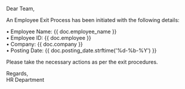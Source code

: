 Dear Team,

An Employee Exit Process has been initiated with the following details:

• Employee Name: {{ doc.employee_name }}  
• Employee ID: {{ doc.employee }}  
• Company: {{ doc.company }}  
• Posting Date: {{ doc.posting_date.strftime('%d-%b-%Y') }}

Please take the necessary actions as per the exit procedures.

Regards,  
HR Department
